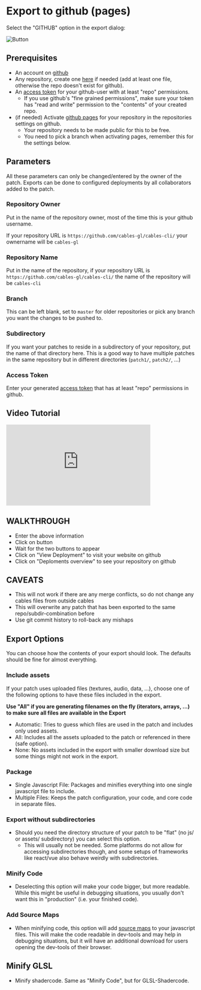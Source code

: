 # Export to github (pages)

Select the "GITHUB" option in the export dialog:

![Button](../img/export_github.png)

## Prerequisites

- An account on [github](https://github.com/)
- Any repository, create one [here](https://github.com/new) if needed (add at least one file, otherwise the repo doesn't exist for github).
- An [access token](https://github.com/settings/tokens) for your github-user with at least "repo" permissions.
  - If you use github's "fine grained permissions", make sure your token has "read and write" permission to the "contents" of your created repo.
- (if needed) Activate [github pages](https://pages.github.com/) for your repository in the repositories settings on github.
  - Your repository needs to be made public for this to be free.
  - You need to pick a branch when activating pages, remember this for the settings below.    
    
## Parameters

All these parameters can only be changed/entered by the owner of the patch. Exports can be done to configured deployments
by all collaborators added to the patch.

### Repository Owner

Put in the name of the repository owner, most of the time this is your github username. 

If your repository URL is `https://github.com/cables-gl/cables-cli/` your ownername will be `cables-gl`

### Repository Name

Put in the name of the repository, if your repository URL is `https://github.com/cables-gl/cables-cli/` 
the name of the repository will be `cables-cli`

### Branch

This can be left blank, set to `master` for older repositories or pick any branch you want the changes to be pushed to.

### Subdirectory

If you want your patches to reside in a subdirectory of your repository, put the name of that directory here.
This is a good way to have multiple patches in the same repository but in different directories (`patch1/`, `patch2/`, ...)

### Access Token

Enter your generated [access token](https://github.com/settings/tokens) that has at least "repo" permissions in github.

## Video Tutorial
<iframe width="384" height="216" src="https://www.youtube.com/embed/1TwP5DQoef4" title="Github Pages Export - Byte Size" frameborder="0" allow="accelerometer; autoplay; clipboard-write; encrypted-media; gyroscope; picture-in-picture" allowfullscreen></iframe>

## WALKTHROUGH
- Enter the above information
- Click on button
- Wait for the two buttons to appear
- Click on "View Deployment" to visit your website on github
- Click on "Deploments overview" to see your repository on github

## CAVEATS
- This will not work if there are any merge conflicts, so do not change any cables files from outside cables
- This will overwrite any patch that has been exported to the same repo/subdir-combination before
- Use git commit history to roll-back any mishaps

## Export Options

You can choose how the contents of your export should look. The defaults should be fine for almost everything.

### Include assets

If your patch uses uploaded files (textures, audio, data, ...), choose one of the following options to have
these files included in the export.

**Use "All" if you are generating filenames on the fly (iterators, arrays, ...) to make sure all files are available in the Export**

- Automatic: Tries to guess which files are used in the patch and includes only used assets.
- All: Includes all the assets uploaded to the patch or referenced in there (safe option).
- None: No assets included in the export with smaller download size but some things might not work in the export.

### Package

- Single Javascript File: Packages and minifies everything into one single javascript file to include.
- Multiple Files: Keeps the patch configuration, your code, and core code in separate files.

### Export without subdirectories

- Should you need the directory structure of your patch to be "flat" (no js/ or assets/ subdirectory) you can select this option.
  - This will usually not be needed. Some platforms do not allow for accessing subdirectories though, and some setups of frameworks like react/vue also behave weirdly with subdirectories.

### Minify Code

- Deselecting this option will make your code bigger, but more readable. While this might be useful in debugging situations, you usually don't want this in "production" (i.e. your finished code).

### Add Source Maps

- When minifying code, this option will add [source maps](https://developer.chrome.com/blog/sourcemaps) to your javascript files.
  This will make the code readable in dev-tools and may help in debugging situations, but it will have an additional download for
  users opening the dev-tools of their browser.

## Minify GLSL

- Minify shadercode. Same as "Minify Code", but for GLSL-Shadercode.

